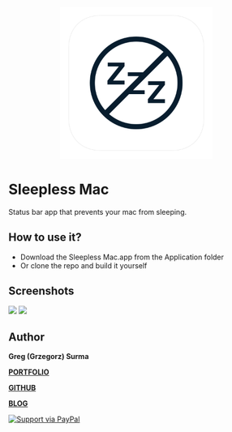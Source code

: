 <h3 align="center">
  <img src="Assets/sleepless_mac_icon_web.png" width="300">
</h3>


# Sleepless Mac
Status bar app that prevents your mac from sleeping.

## How to use it?
* Download the Sleepless Mac.app from the Application folder
* Or clone the repo and build it yourself

## Screenshots
![](Assets/screenshot_1.png)
![](Assets/screenshot_2.png)

## Author

**Greg (Grzegorz) Surma**

[**PORTFOLIO**](https://gsurma.github.io)

[**GITHUB**](https://github.com/gsurma)

[**BLOG**](https://medium.com/@gsurma)

<a href="https://www.paypal.com/paypalme2/grzegorzsurma115">
  <img alt="Support via PayPal" src="https://cdn.rawgit.com/twolfson/paypal-github-button/1.0.0/dist/button.svg"/>
</a>


